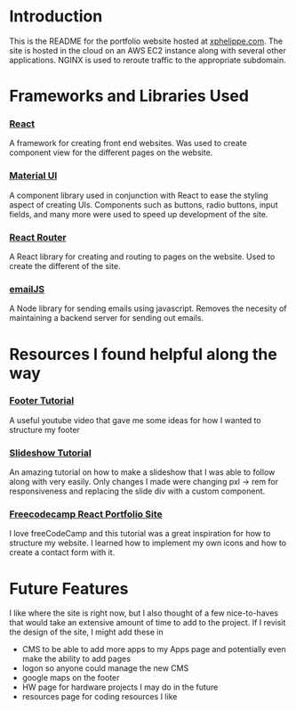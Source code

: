 # Introduction

This is the README for the portfolio website hosted at [xphelippe.com](https://xphelippe.com). The site is hosted in the cloud on an AWS EC2 instance along with several other applications. NGINX is used to reroute traffic to the appropriate subdomain.

# Frameworks and Libraries Used

### [React](https://reactjs.org/)

A framework for creating front end websites. Was used to create component view for the different pages on the website.

### [Material UI](https://mui.com/)

A component library used in conjunction with React to ease the styling aspect of creating UIs. Components such as buttons, radio buttons, input fields, and many more were used to speed up development of the site.

### [React Router](https://reactrouter.com/)

A React library for creating and routing to pages on the website. Used to create the different of the site.

### [emailJS](https://www.emailjs.com/)

A Node library for sending emails using javascript. Removes the necesity of maintaining a backend server for sending out emails.

# Resources I found helpful along the way

### [Footer Tutorial](https://www.youtube.com/watch?v=5WoQm7tR6EA)

A useful youtube video that gave me some ideas for how I wanted to structure my footer

### [Slideshow Tutorial](https://tinloof.com/blog/how-to-build-an-auto-play-slideshow-with-react)

An amazing tutorial on how to make a slideshow that I was able to follow along with very easily. Only changes I made were changing pxl -> rem for responsiveness and replacing the slide div with a custom component.

### [Freecodecamp React Portfolio Site](https://www.youtube.com/watch?v=bmpI252DmiI)

I love freeCodeCamp and this tutorial was a great inspiration for how to structure my website. I learned how to implement my own icons and how to create a contact form with it.

# Future Features

I like where the site is right now, but I also thought of a few nice-to-haves that would take an extensive amount of time to add to the project. If I revisit the design of the site, I might add these in

-   CMS to be able to add more apps to my Apps page and potentially even make the ability to add pages
-   logon so anyone could manage the new CMS
-   google maps on the footer
-   HW page for hardware projects I may do in the future
-   resources page for coding resources I like
